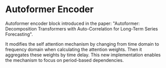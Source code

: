 # Autoformer Encoder

Autoformer encoder block introduced in the paper: "Autoformer: Decomposition Transformers with Auto-Correlation for Long-Term Series Forecasting".

It modifies the self attention mechanism by changing from time domain to frequency domain when calculating the attention weights. Then it aggregates these weights by time delay. This new implementation enables the mechanism to focus on period-based dependencies.
